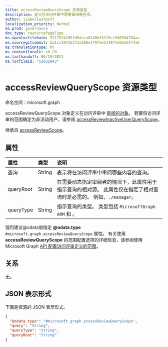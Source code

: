 ```yaml
---
title: accessReviewQueryScope 资源类型
description: 定义在访问评审中需要审阅哪些项。
author: isabelleatmsft
localization_priority: Normal
ms.prod: governance
doc_type: resourcePageType
ms.openlocfilehash: 5217524105fd5dcca0248b331f5cc5d0584784aa
ms.sourcegitcommit: 5a1cc1943527aa268e3797ee514871e65eb474a6
ms.translationtype: MT
ms.contentlocale: zh-CN
ms.lasthandoff: 06/19/2021
ms.locfileid: "53031043"
---
```

# <a name="accessreviewqueryscope-resource-type"></a>accessReviewQueryScope 资源类型

命名空间：microsoft.graph

accessReviewQueryScope 对象定义在访问评审中 [审阅的对象](../resources/accessreviewsv2-root.md)。 若要将访问评审的范围确定为非活动用户，请参阅 [accessReviewInactiveUserQueryScope](../resources/accessreviewinactiveusersqueryscope.md)。 

继承自 [accessReviewScope](../resources/accessreviewscope.md)。

## <a name="properties"></a>属性
|属性|类型|说明|
|:---|:---|:---|
|查询|String|表示将在访问评审中审阅哪些内容的查询。|
|queryRoot|String|在需要动态指定审阅者的情况下，此属性用于指示查询的相对源。 此属性仅在指定了相对查询时是必需的。 例如，`./manager`。|
|queryType|String|指示查询的类型。 类型包括 `MicrosoftGraph` `ARM` 和 。|

强烈建议@odata值指定 **@odata.type** `#microsoft.graph.accessReviewQueryScope` 属性。 有关使用 **accessReviewQueryScope** 的范围配置选项的详细信息，请参阅使用 Microsoft Graph [API 配置访问评审定义的范围](/graph/accessreviews-scope-concept)。 

## <a name="relationships"></a>关系
无。

## <a name="json-representation"></a>JSON 表示形式
下面是资源的 JSON 表示形式。
<!-- {
  "blockType": "resource",
  "@odata.type": "microsoft.graph.accessReviewQueryScope"
}
-->
``` json
{
  "@odata.type": "#microsoft.graph.accessReviewQueryScope",
  "query": "String",
  "queryType": "String",
  "queryRoot": "String"
}
```

